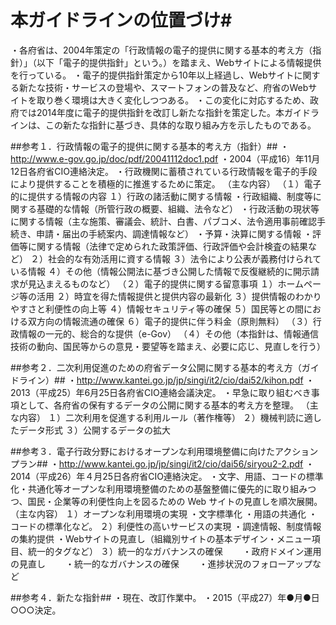 # 本ガイドラインの位置づけ#
・各府省は、2004年策定の「行政情報の電子的提供に関する基本的考え方（指針）」（以下「電子的提供指針」という。）を踏まえ、Webサイトによる情報提供を行っている。
・電子的提供指針策定から10年以上経過し、Webサイトに関する新たな技術・サービスの登場や、スマートフォンの普及など、府省のWebサイトを取り巻く環境は大きく変化しつつある。
・この変化に対応するため、政府では2014年度に電子的提供指針を改訂し新たな指針を策定した。本ガイドラインは、この新たな指針に基づき、具体的な取り組み方を示したものである。

##参考１．行政情報の電子的提供に関する基本的考え方（指針）##
・http://www.e-gov.go.jp/doc/pdf/20041112doc1.pdf
・2004（平成16）年11月12日各府省CIO連絡決定。
・行政機関に蓄積されている行政情報を電子的手段により提供することを積極的に推進するために策定。
（主な内容）
（１）電子的に提供する情報の内容
１）行政の諸活動に関する情報
・行政組織、制度等に関する基礎的な情報（所管行政の概要、組織、法令など）
・行政活動の現状等に関する情報（主な施策、審議会、統計、白書、パブコメ、法令適用事前確認手続き、申請・届出の手続案内、調達情報など）
・予算・決算に関する情報
・評価等に関する情報（法律で定められた政策評価、行政評価や会計検査の結果など）
２）社会的な有効活用に資する情報
３）法令により公表が義務付けられている情報
４）その他（情報公開法に基づき公開した情報で反復継続的に開示請求が見込まえるものなど）
（２）電子的提供に関する留意事項
１）ホームページ等の活用
２）時宜を得た情報提供と提供内容の最新化
３）提供情報のわかりやすさと利便性の向上等
４）情報セキュリティ等の確保
５）国民等との間における双方向の情報流通の確保
６）電子的提供に伴う料金（原則無料）
（３）行政情報の一元的、総合的な提供（e-Gov）
（４）その他（本指針は、情報通信技術の動向、国民等からの意見・要望等を踏まえ、必要に応じ、見直しを行う）

##参考２．二次利用促進のための府省データ公開に関する基本的考え方（ガイドライン）##
・http://www.kantei.go.jp/jp/singi/it2/cio/dai52/kihon.pdf
・2013（平成25）年6月25日各府省CIO連絡会議決定。
・早急に取り組むべき事項として、各府省の保有するデータの公開に関する基本的考え方を整理。
（主な内容）
１）二次利用を促進する利用ルール（著作権等）
２）機械判読に適したデータ形式
３）公開するデータの拡大

##参考３．電子行政分野におけるオープンな利用環境整備に向けたアクションプラン##
・http://www.kantei.go.jp/jp/singi/it2/cio/dai56/siryou2-2.pdf
・2014（平成26）年４月25日各府省CIO連絡決定。
・文字、用語、コードの標準化・共通化等オープンな利用環境整備のための基盤整備に優先的に取り組みつつ、国民・企業等の利便性向上を図るための Web サイトの見直しを順次展開。
（主な内容）
１）オープンな利用環境の実現
・文字標準化
・用語の共通化
・コードの標準化など。
２）利便性の高いサービスの実現
・調達情報、制度情報の集約提供
・Webサイトの見直し（組織別サイトの基本デザイン・メニュー項目、統一的タグなど）
３）統一的なガバナンスの確保
　　・政府ドメイン運用の見直し
　　・統一的なガバナンスの確保
　　・進捗状況のフォローアップなど

##参考４．新たな指針##
・現在、改訂作業中。
・2015（平成27）年●月●日○○○決定。
